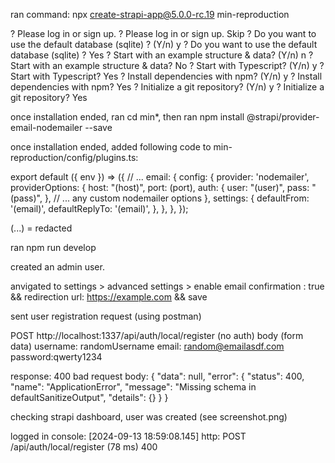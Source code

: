 ran command: npx create-strapi-app@5.0.0-rc.19 min-reproduction

? Please log in or sign up.
? Please log in or sign up. Skip
? Do you want to use the default database (sqlite) ? (Y/n) y
? Do you want to use the default database (sqlite) ? Yes
? Start with an example structure & data? (Y/n) n
? Start with an example structure & data? No
? Start with Typescript? (Y/n) y
? Start with Typescript? Yes
? Install dependencies with npm? (Y/n) y
? Install dependencies with npm? Yes
? Initialize a git repository? (Y/n) y
? Initialize a git repository? Yes

once installation ended, ran cd min*, then ran npm install @strapi/provider-email-nodemailer --save

once installation ended, added following code to min-reproduction/config/plugins.ts:


export default ({ env }) => ({
  // ...
  email: {
    config: {
      provider: 'nodemailer',
      providerOptions: {
        host: "(host)",
        port: (port),
        auth: {
          user: "(user)",
          pass: "(pass)",
        },
        // ... any custom nodemailer options
      },
      settings: {
        defaultFrom: '(email)',
        defaultReplyTo: '(email)',
      },
    },
  },
});

(...) = redacted

ran npm run develop

created an admin user.

anvigated to settings > advanced settings > enable email confirmation : true && redirection url: https://example.com && save

sent user registration request (using postman)

POST http://localhost:1337/api/auth/local/register
(no auth)
body (form data)
    username: randomUsername
    email: random@emailasdf.com
    password:qwerty1234

response: 400 bad request
body:
{
    "data": null,
    "error": {
        "status": 400,
        "name": "ApplicationError",
        "message": "Missing schema in defaultSanitizeOutput",
        "details": {}
    }
}

checking strapi dashboard, user was created (see screenshot.png)

logged in console: [2024-09-13 18:59:08.145] http: POST /api/auth/local/register (78 ms) 400